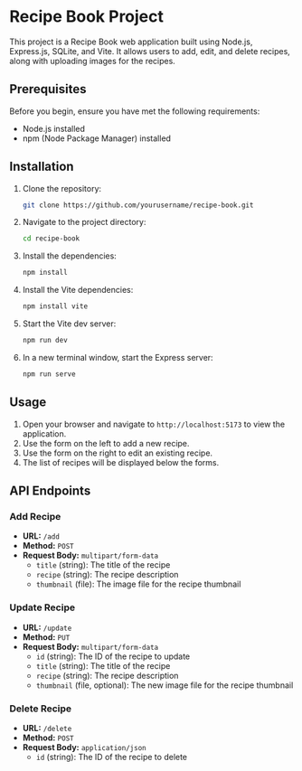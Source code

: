 # Recipe Book Project

This project is a Recipe Book web application built using Node.js, Express.js, SQLite, and Vite. It allows users to add, edit, and delete recipes, along with uploading images for the recipes.

## Prerequisites

Before you begin, ensure you have met the following requirements:
- Node.js installed
- npm (Node Package Manager) installed

## Installation

1. Clone the repository:
    ```bash
    git clone https://github.com/yourusername/recipe-book.git
    ```

2. Navigate to the project directory:
    ```bash
    cd recipe-book
    ```

3. Install the dependencies:
    ```bash
    npm install
    ```

4. Install the Vite dependencies:
    ```bash
    npm install vite
    ```

5. Start the Vite dev server:
    ```bash
    npm run dev
    ```

6. In a new terminal window, start the Express server:
    ```bash
    npm run serve
    ```

## Usage

1. Open your browser and navigate to `http://localhost:5173` to view the application.
2. Use the form on the left to add a new recipe.
3. Use the form on the right to edit an existing recipe.
4. The list of recipes will be displayed below the forms.

## API Endpoints

### Add Recipe

- **URL:** `/add`
- **Method:** `POST`
- **Request Body:** `multipart/form-data`
  - `title` (string): The title of the recipe
  - `recipe` (string): The recipe description
  - `thumbnail` (file): The image file for the recipe thumbnail

### Update Recipe

- **URL:** `/update`
- **Method:** `PUT`
- **Request Body:** `multipart/form-data`
  - `id` (string): The ID of the recipe to update
  - `title` (string): The title of the recipe
  - `recipe` (string): The recipe description
  - `thumbnail` (file, optional): The new image file for the recipe thumbnail

### Delete Recipe

- **URL:** `/delete`
- **Method:** `POST`
- **Request Body:** `application/json`
  - `id` (string): The ID of the recipe to delete
